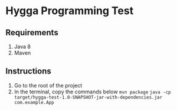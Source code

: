 # Hygga Programming Test
## Requirements
1. Java 8
2. Maven
## Instructions
1. Go to the root of the project
2. In the terminal, copy the commands below
```mvn package```
```java -cp target/hygga-test-1.0-SNAPSHOT-jar-with-dependencies.jar com.example.App```
